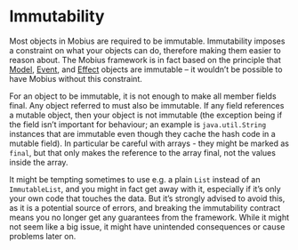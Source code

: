 # Immutability

Most objects in Mobius are required to be immutable. Immutability imposes a constraint on what your
objects can do, therefore making them easier to reason about. The Mobius framework is in fact based
on the principle that [Model](../reference-guide/Model.md), [Event](../reference-guide/Event.md),
and [Effect](../reference-guide/Effect.md) objects are immutable – it wouldn’t be possible to have
Mobius without this constraint.

For an object to be immutable, it is not enough to make all member fields final. Any object referred
to must also be immutable. If any field references a mutable object, then your object is not
immutable (the exception being if the field isn’t important for behaviour; an example
is `java.util.String` instances that are immutable even though they cache the hash code in a mutable
field). In particular be careful with arrays - they might be marked as `final`, but that only makes
the reference to the array final, not the values inside the array.

It might be tempting sometimes to use e.g. a plain `List` instead of an `ImmutableList`, and you
might in fact get away with it, especially if it’s only your own code that touches the data. But
it’s strongly advised to avoid this, as it is a potential source of errors, and breaking the
immutability contract means you no longer get any guarantees from the framework. While it might not
seem like a big issue, it might have unintended consequences or cause problems later on.
